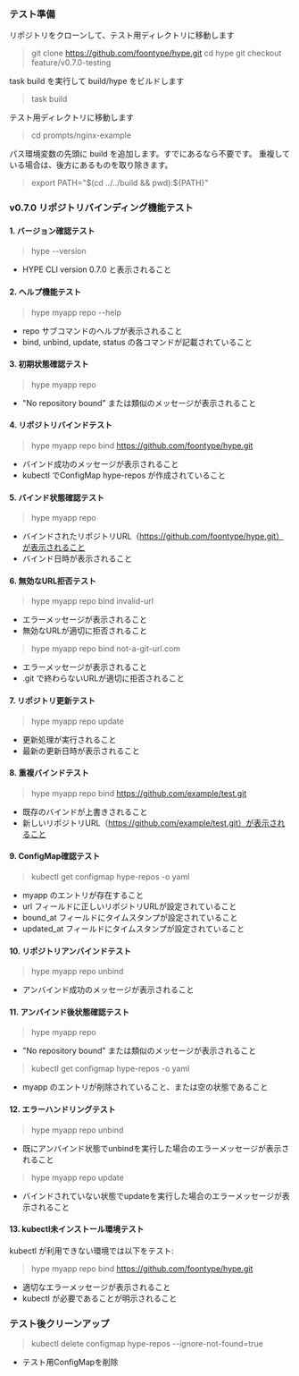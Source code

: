 ### テスト準備

リポジトリをクローンして、テスト用ディレクトリに移動します
> git clone https://github.com/foontype/hype.git
> cd hype
> git checkout feature/v0.7.0-testing

task build を実行して build/hype をビルドします
> task build

テスト用ディレクトリに移動します
> cd prompts/nginx-example

パス環境変数の先頭に build を追加します。すでにあるなら不要です。
重複している場合は、後方にあるものを取り除きます。
> export PATH="$(cd ../../build && pwd):${PATH}"

### v0.7.0 リポジトリバインディング機能テスト

#### 1. バージョン確認テスト

> hype --version
  * HYPE CLI version 0.7.0 と表示されること

#### 2. ヘルプ機能テスト

> hype myapp repo --help
  * repo サブコマンドのヘルプが表示されること
  * bind, unbind, update, status の各コマンドが記載されていること

#### 3. 初期状態確認テスト

> hype myapp repo
  * "No repository bound" または類似のメッセージが表示されること

#### 4. リポジトリバインドテスト

> hype myapp repo bind https://github.com/foontype/hype.git
  * バインド成功のメッセージが表示されること
  * kubectl でConfigMap hype-repos が作成されていること

#### 5. バインド状態確認テスト

> hype myapp repo
  * バインドされたリポジトリURL（https://github.com/foontype/hype.git）が表示されること
  * バインド日時が表示されること

#### 6. 無効なURL拒否テスト

> hype myapp repo bind invalid-url
  * エラーメッセージが表示されること
  * 無効なURLが適切に拒否されること

> hype myapp repo bind not-a-git-url.com
  * エラーメッセージが表示されること
  * .git で終わらないURLが適切に拒否されること

#### 7. リポジトリ更新テスト

> hype myapp repo update
  * 更新処理が実行されること
  * 最新の更新日時が表示されること

#### 8. 重複バインドテスト

> hype myapp repo bind https://github.com/example/test.git
  * 既存のバインドが上書きされること
  * 新しいリポジトリURL（https://github.com/example/test.git）が表示されること

#### 9. ConfigMap確認テスト

> kubectl get configmap hype-repos -o yaml
  * myapp のエントリが存在すること
  * url フィールドに正しいリポジトリURLが設定されていること
  * bound_at フィールドにタイムスタンプが設定されていること
  * updated_at フィールドにタイムスタンプが設定されていること

#### 10. リポジトリアンバインドテスト

> hype myapp repo unbind
  * アンバインド成功のメッセージが表示されること

#### 11. アンバインド後状態確認テスト

> hype myapp repo
  * "No repository bound" または類似のメッセージが表示されること

> kubectl get configmap hype-repos -o yaml
  * myapp のエントリが削除されていること、または空の状態であること

#### 12. エラーハンドリングテスト

> hype myapp repo unbind
  * 既にアンバインド状態でunbindを実行した場合のエラーメッセージが表示されること

> hype myapp repo update
  * バインドされていない状態でupdateを実行した場合のエラーメッセージが表示されること

#### 13. kubectl未インストール環境テスト

kubectl が利用できない環境では以下をテスト:

> hype myapp repo bind https://github.com/foontype/hype.git
  * 適切なエラーメッセージが表示されること
  * kubectl が必要であることが明示されること

### テスト後クリーンアップ

> kubectl delete configmap hype-repos --ignore-not-found=true
  * テスト用ConfigMapを削除
